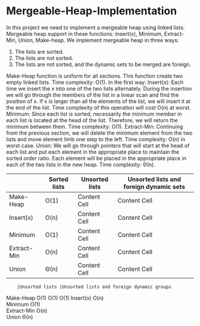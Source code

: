# Mergeable-Heap-Implementation

In this project we need to implement a mergeable heap using linked lists. Mergeable heap support in these functions: 
Insert(x), Minimum, Extract-Min, Union, Make-heap.
We implement mergeable heap in three ways:
1.	The lists are sorted.
2.	The lists are not sorted.
3.	The lists are not sorted, and the dynamic sets to be merged are foreign.


Make-Heap function is uniform for all sections. This function create two empty linked lists. Time complexity: O(1).
In the first way:
Insert(x): Each time we insert the x into one of the two lists alternately. During the insertion we will go through the members of the list in a linear scan and find the position of x. If x is larger than all the elements of the list, we will insert it at the end of the list. Time complexity of this operation will cost O(n) at worst.
Minimum: Since each list is sorted, necessarily the minimum member in each list is located at the head of the list. Therefore, we will return the minimum between them. Time complexity: O(1).
Extract-Min: Continuing from the previous section, we will delete the minimum element from the two lists and move element limb one step to the left. Time complexity: O(n) in worst case.
Union: We will go through pointers that will start at the head of each list and put each element in the appropriate place to maintain the sorted order ratio. Each element will be placed in the appropriate place in each of the two lists in the new heap. Time complexity: Θ(n).



|   | Sorted lists | Unsorted lists  | Unsorted lists and foreign dynamic sets  |
| ------------- | ------------- | ------------- | ------------- |
| Make-Heap  | O(1)  | Content Cell  | Content Cell  |
| Insert(x)  | O(n)  | Content Cell  | Content Cell  |
| Minimum  | O(1)  | Content Cell  | Content Cell  |
| Extract-Min  | O(n)  | Content Cell  | Content Cell  |
| Union  | Θ(n)  | Content Cell  | Content Cell  |

		|Unsorted lists |Unsorted lists and foreign dynamic groups
Make-Heap	O(1)	O(1)	O(1)
Insert(x)	O(n)		
Minimum	O(1)		
Extract-Min	O(n)		
Union	Θ(n)		

